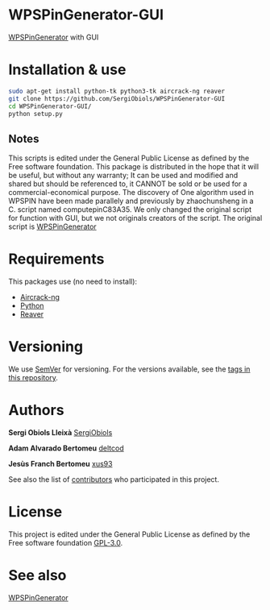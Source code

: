 # WPSPinGenerator-GUI

[WPSPinGenerator](https://github.com/linkp2p/WPS-PIN) with GUI

# Installation & use

```bash
sudo apt-get install python-tk python3-tk aircrack-ng reaver
git clone https://github.com/SergiObiols/WPSPinGenerator-GUI
cd WPSPinGenerator-GUI/
python setup.py
```
## Notes
This scripts is edited under the General Public License as defined by the Free software foundation. This package is distributed in the hope that it will be useful, but without any warranty; It can be used and modified and shared but should be referenced to, it CANNOT be sold or be used for a commercial-economical purpose. The discovery of One algorithm used in WPSPIN have been made parallely and previously by zhaochunsheng in a C. script named computepinC83A35.
We only changed the original script for function with GUI, but we not originals creators of the script.
The original script is [WPSPinGenerator](https://github.com/linkp2p/WPS-PIN)

# Requirements
This packages use (no need to install):

* [Aircrack-ng](https://www.aircrack-ng.org/)
* [Python](https://www.python.org/)
* [Reaver](http://tools.kali.org/wireless-attacks/reaver)

# Versioning

We use [SemVer](http://semver.org/) for versioning. For the versions available, see the [tags in this repository](https://github.com/SergiObiols/WPSPinGenerator-GUI/tags).

# Authors
**Sergi Obiols Lleixà** [SergiObiols](https://github.com/SergiObiols/)

**Adam Alvarado Bertomeu** [deltcod](https://github.com/deltcod)

**Jesùs Franch Bertomeu** [xus93](https://github.com/xus93)

See also the list of [contributors](https://github.com/SergiObiols/WPSPinGenerator-GUI/graphs/contributors) who participated in this project.

# License
This project is edited under the General Public License as defined by the Free software foundation [GPL-3.0](https://www.gnu.org/licenses/gpl-3.0.en.html).

# See also
[WPSPinGenerator](https://github.com/linkp2p/WPS-PIN)
